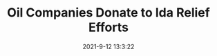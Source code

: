 ---
"title": "Oil Companies Donate to Ida Relief Efforts"
"date": "2021-9-12 13:3:22"
"feed_name": "RIGZONE"
"feed_website": "http://www.rigzone.com/"
"feed_rss": "http://www.rigzone.com/news/rss/rigzone_latest.aspx"
"link": "https://www.rigzone.com/news/oil_companies_donate_to_ida_relief_efforts-12-sep-2021-166413-article/?rss=true"
"file": "_posts/5c1dd560298f0a4d16e8e348a78592f0b72e469f.md"
"accident": "1"
"drilling": "0"
---